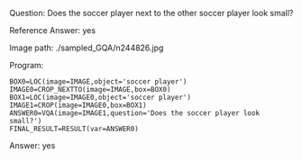 Question: Does the soccer player next to the other soccer player look small?

Reference Answer: yes

Image path: ./sampled_GQA/n244826.jpg

Program:

```
BOX0=LOC(image=IMAGE,object='soccer player')
IMAGE0=CROP_NEXTTO(image=IMAGE,box=BOX0)
BOX1=LOC(image=IMAGE0,object='soccer player')
IMAGE1=CROP(image=IMAGE0,box=BOX1)
ANSWER0=VQA(image=IMAGE1,question='Does the soccer player look small?')
FINAL_RESULT=RESULT(var=ANSWER0)
```
Answer: yes

